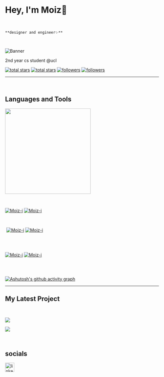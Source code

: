 <h1>Hey, I'm Moiz👋</h1>
<br /> 
                    
`**designer and engineer✨**`

<br />

![Banner](https://github.com/Moiz-I/Moiz-I/assets/69677514/c2b38999-e589-4f0d-84d7-35d8a1f0f722)



<p align="left">2nd year cs student @ucl</p>
<p align="left"> 
  <a href="https://github.com/Moiz-i?tab=repositories&sort=stargazers#gh-light-mode-only">
    <img alt="total stars" title="Total stars on GitHub" src="https://custom-icon-badges.demolab.com/github/stars/Moiz-i?color=3ea97d&style=for-the-badge&labelColor=40b682&logo=star#gh-light-mode-only"/></a>
  
  <a href="https://github.com/Moiz-i?tab=repositories&sort=stargazers#gh-dark-mode-only">
    <img alt="total stars" title="Total stars on GitHub" src="https://custom-icon-badges.demolab.com/github/stars/Moiz-i?color=655489&style=for-the-badge&labelColor=c691e9&logo=star#gh-dark-mode-only"/></a>
  
  <a href="https://github.com/Moiz-i?tab=followers#gh-light-mode-only">
    <img alt="followers" title="Follow me on Github" src="https://custom-icon-badges.demolab.com/github/followers/Moiz-i?color=2c4954&labelColor=2c3e50&style=for-the-badge&logo=person-add&label=Follow&logoColor=white#gh-light-mode-only"/></a>
    
  <a href="https://github.com/Moiz-i?tab=followers#gh-dark-mode-only">
    <img alt="followers" title="Follow me on Github" src="https://custom-icon-badges.demolab.com/github/followers/Moiz-i?color=dacc84&labelColor=f9e692&style=for-the-badge&logo=person-add&label=Follow&logoColor=white#gh-dark-mode-only"/></a>
</p>

---
<br />

                    

<h2>Languages and Tools</h2> 
<p align="left">
<img width="280px"  src="https://skillicons.dev/icons?i=js,html,css,react,nextjs,ts,python,nodejs,java,c,haskell&perline=9"  />
</p>
<br />

                    

<p><a href="https://github.com/Moiz-i#gh-dark-mode-only" target="_blank"><img align="center" src="https://github-readme-stats.vercel.app/api/top-langs/?username=Moiz-i&langs_count=6&show_icon=true&layout=compact&theme=nightowl#gh-dark-mode-only" alt="Moiz-i" /></a>
  <a href="https://github.com/Moiz-i#gh-light-mode-only" target="_blank"><img align="center" src="https://github-readme-stats.vercel.app/api/top-langs/?username=Moiz-i&langs_count=6&show_icon=true&layout=compact&theme=vue#gh-light-mode-only" alt="Moiz-i" /></a>
</p>

<br />

<p>&nbsp;<a href="https://github.com/Moiz-i#gh-dark-mode-only" target="_blank"><img align="center" src="https://github-readme-stats.vercel.app/api?username=Moiz-i&count_private=true&show_icons=true&theme=nightowl#gh-dark-mode-only" alt="Moiz-i" /></a>
<a href="https://github.com/Moiz-i#gh-light-mode-only" target="_blank"><img align="center" src="https://github-readme-stats.vercel.app/api?username=Moiz-i&count_private=true&show_icons=true&theme=vue#gh-light-mode-only" alt="Moiz-i" /></a>
</p> 
<br>
<br />

<p><a href="https://github.com/Moiz-i#gh-dark-mode-only" target="_blank"><img align="center" src="https://streak-stats.demolab.com?user=Moiz-i&theme=nightowl#gh-dark-mode-only" alt="Moiz-i"/></a>
<a href="https://github.com/Moiz-i#gh-light-mode-only" target="_blank"><img align="center" src="https://streak-stats.demolab.com?user=Moiz-i&theme=vue#gh-light-mode-only" alt="Moiz-i"/></a></p>
<br/>
<br />

[![Ashutosh's github activity graph](https://github-readme-activity-graph.vercel.app/graph?username=moiz-i&bg_color=28294d&color=9e4c98&line=bf7dbb&point=e070ff&area=true&hide_border=true)](https://github.com/ashutosh00710/github-readme-activity-graph)

---


                    

<h2>My Latest Project</h2> 
<br />
<p><a href="https://github.com/Moiz-I/chefster#gh-dark-mode-only" target="_blank"><img align="center" src="https://github-readme-stats.vercel.app/api/pin/?username=Moiz-i&repo=chefster&theme=nightowl&show_owner=true#gh-dark-mode-only"/></a></p>
<p><a href="https://github.com/Moiz-i/chefster#gh-light-mode-only" target="_blank"><img align="center" src="https://github-readme-stats.vercel.app/api/pin/?username=Moiz-i&repo=chefster&theme=vue&show_owner=true#gh-light-mode-only"/></a></p>
<br />


                    

<h2>socials</h2> 
<p align="left">
<a href="linkedin.com/in/moiz-imran-61851820b/" target="_blank"><img align="left" alt="linkedin" width="30px" style="padding-right: 10px;" src="https://cdn.jsdelivr.net/gh/devicons/devicon/icons/linkedin/linkedin-original.svg" /></a>
</p><!---
Moiz-I/Moiz-I is a ✨ special ✨ repository because its `README.md` (this file) appears on your GitHub profile.
You can click the Preview link to take a look at your changes.
--->
